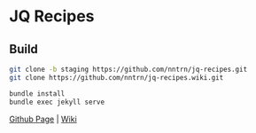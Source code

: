 # JQ Recipes

## Build

```sh
git clone -b staging https://github.com/nntrn/jq-recipes.git
git clone https://github.com/nntrn/jq-recipes.wiki.git
```

```sh
bundle install 
bundle exec jekyll serve
```

[Github Page](http://nntrn.github.io/jq-recipes) | [Wiki](https://github.com/nntrn/jq-recipes/wiki)
